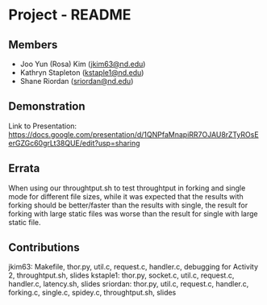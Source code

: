 Project - README
================

Members
-------

- Joo Yun (Rosa) Kim (jkim63@nd.edu)
- Kathryn Stapleton (kstaple1@nd.edu)
- Shane Riordan (sriordan@nd.edu)

Demonstration
-------------

Link to Presentation:
https://docs.google.com/presentation/d/1QNPfaMnapiRR7OJAU8rZTyROsEerGZGc60grLt38QUE/edit?usp=sharing

Errata
------

When using our throughtput.sh to test throughtput in forking and single mode for different
file sizes, while it was expected that the results with forking should be better/faster
than the results with single, the result for forking with large static files was worse
than the result for single with large static file.

Contributions
-------------

jkim63: Makefile, thor.py, util.c, request.c, handler.c, debugging for Activity 2, throughtput.sh, slides 
kstaple1: thor.py, socket.c, util.c, request.c, handler.c, latency.sh, slides
sriordan: thor.py, util.c, request.c, handler.c, forking.c, single.c, spidey.c, throughtput.sh, slides
